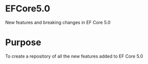 # EFCore5.0
New features and breaking changes in EF Core 5.0
# Purpose
To create a repository of all the new features added to EF Core 5.0
